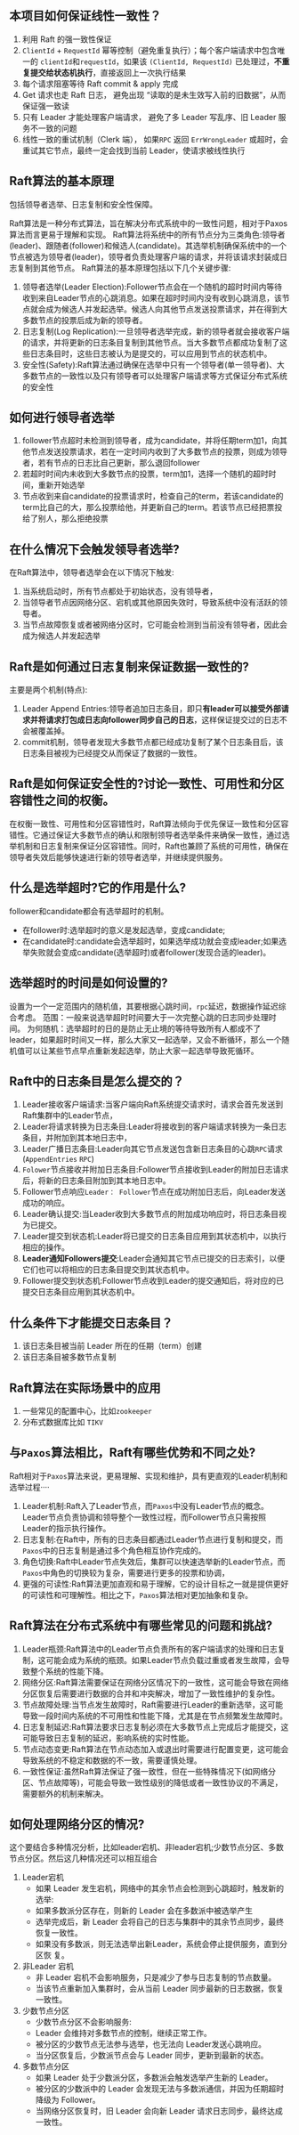 ## 本项目如何保证线性一致性？

1. 利用 Raft 的强一致性保证
2. `ClientId` + `RequestId` 幂等控制（避免重复执行）；每个客户端请求中包含唯一的 `clientId`和`requestId`，如果该 `(ClientId, RequestId)` 已处理过，**不重复提交给状态机执行**，直接返回上一次执行结果
3. 每个请求阻塞等待 Raft commit & apply 完成
4. Get 请求也走 Raft 日志， 避免出现 “读取的是未生效写入前的旧数据”，从而保证强一致读
5. 只有 Leader 才能处理客户端请求， 避免了多 Leader 写乱序、旧 Leader 服务不一致的问题
6. 线性一致的重试机制（Clerk 端）， 如果`RPC` 返回 `ErrWrongLeader` 或超时，会重试其它节点，最终一定会找到当前 Leader，使请求被线性执行

## Raft算法的基本原理

包括领导者选举、日志复制和安全性保障。

Raft算法是一种分布式算法，旨在解决分布式系统中的一致性问题，相对于Paxos算法而言更易于理解和实现。
Raft算法将系统中的所有节点分为三类角色:领导者(leader)、跟随者(follower)和候选人(candidate)。其选举机制确保系统中的一个节点被选为领导者(leader)，领导者负责处理客户端的请求，并将该请求封装成日志复制到其他节点。
Raft算法的基本原理包括以下几个关键步骤:

1. 领导者选举(Leader Election):Follower节点会在一个随机的超时时间内等待收到来自Leader节点的心跳消息。如果在超时时间内没有收到心跳消息，该节点就会成为候选人并发起选举。候选人向其他节点发送投票请求，并在得到大多数节点的投票后成为新的领导者。
2. 日志复制(Log Replication):一旦领导者选举完成，新的领导者就会接收客户端的请求，并将更新的日志条目复制到其他节点。当大多数节点都成功复制了这些日志条目时，这些日志被认为是提交的，可以应用到节点的状态机中。
3. 安全性(Safety):Raft算法通过确保在选举中只有一个领导者(单一领导者)、大多数节点的一致性以及只有领导者可以处理客户端请求等方式保证分布式系统的安全性

## 如何进行领导者选举

1. follower节点超时未检测到领导者，成为candidate，并将任期term加1，向其他节点发送投票请求，若在一定时间内收到了大多数节点的投票，则成为领导者，若有节点的日志比自己更新，那么退回follower
2. 若超时时间内未收到大多数节点的投票，term加1，选择一个随机的超时时间，重新开始选举
3. 节点收到来自candidate的投票请求时，检查自己的term，若该candidate的term比自己的大，那么投票给他，并更新自己的term。若该节点已经把票投给了别人，那么拒绝投票

## 在什么情况下会触发领导者选举?


在Raft算法中，领导者选举会在以下情况下触发:

1. 当系统启动时，所有节点都处于初始状态，没有领导者，
2. 当领导者节点因网络分区、宕机或其他原因失效时，导致系统中没有活跃的领导者。
3. 当节点故障恢复或者被网络分区时，它可能会检测到当前没有领导者，因此会成为候选人并发起选举

## Raft是如何通过日志复制来保证数据一致性的?

主要是两个机制(特点):

1. Leader Append Entries:领导者追加日志条目，即只**有leader可以接受外部请求并将请求打包成日志向follower同步自己的日志**，这样保证提交过的日志不会被覆盖掉。
2. commit机制，领导者发现大多数节点都已经成功复制了某个日志条目后，该日志条目被视为已经提交从而保证了数据的一致性。

## Raft是如何保证安全性的?讨论一致性、可用性和分区容错性之间的权衡。

在权衡一致性、可用性和分区容错性时，Raft算法倾向于优先保证一致性和分区容错性。它通过保证大多数节点的确认和限制领导者选举条件来确保一致性，通过选举机制和日志复制来保证分区容错性。同时，Raft也兼顾了系统的可用性，确保在领导者失效后能够快速进行新的领导者选举，并继续提供服务。

## 什么是选举超时?它的作用是什么?

follower和candidate都会有选举超时的机制。

- 在follower时:选举超时的意义是发起选举，变成candidate;
- 在candidate时:candidate会选举超时，如果选举成功就会变成leader;如果选举失败就会变成candidate(选举超时)或者follower(发现合适的leader)。

## 选举超时的时间是如何设置的?

设置为一个一定范围内的随机值，其要根据心跳时间，`rpc`延迟，数据操作延迟综合考虑。
范围：一般来说选举超时时间要大于一次完整心跳的日志同步处理时间。
为何随机：选举超时的日的是防止无止境的等待导致所有人都成不了leader，如果超时时间又一样，那么大家又一起选举，又会不断循环，那么一个随机值可以让某些节点早点重新发起选举，防止大家一起选举导致死循环。

## Raft中的日志条目是怎么提交的？

1. Leader接收客户端请求:当客户端向Raft系统提交请求时，请求会首先发送到Raft集群中的Leader节点，
2. Leader将请求转换为日志条目:Leader将接收到的客户端请求转换为一条日志条目，并附加到其本地日志中，
3. Leader广播日志条目:Leader向其它节点发送包含新日志条目的心跳`RPC`请求(`AppendEntries` `RPC`)
4. `Folower`节点接收并附加日志条目:Follower节点接收到Leader的附加日志请求后，将新的日志条目附加到其本地日志中。
5. Follower节点响应`Leader： Follower`节点在成功附加日志后，向Leader发送成功的响应。
6. Leader确认提交:当Leader收到大多数节点的附加成功响应时，将日志条目视为已提交。
7. Leader提交到状态机:Leader将已提交的日志条目应用到其状态机中，以执行相应的操作。
8. **Leader通知Followers提交**:Leader会通知其它节点已提交的日志索引，以便它们也可以将相应的日志条目提交到其状态机中。
9. Follower提交到状态机:Follower节点收到Leader的提交通知后，将对应的已提交日志条目应用到其状态机中。

## 什么条件下才能提交日志条目？

1. 该日志条目被当前 Leader 所在的任期（term）创建
2. 该日志条目被多数节点复制

## Raft算法在实际场景中的应用

1. 一些常见的配置中心，比如`zookeeper`
2. 分布式数据库比如 `TIKV`

## 与`Paxos`算法相比，Raft有哪些优势和不同之处?

Raft相对于`Paxos`算法来说，更易理解、实现和维护，具有更直观的Leader机制和选举过程····

1. Leader机制:Raft入了Leader节点，而`Paxos`中没有Leader节点的概念。Leader节点负责协调和领导整个一致性过程，而Follower节点只需按照Leader的指示执行操作。
2. 日志复制:在Raft中，所有的日志条目都通过Leader节点进行复制和提交，而`Paxos`中的日志复制是通过多个角色相互协作完成的。
3. 角色切换:Raft中Leader节点失效后，集群可以快速选举新的Leader节点，而`Paxos`中角色的切换较为复杂，需要进行更多的投票和协调，
4. 更强的可读性:Raft算法更加直观和易于理解，它的设计目标之一就是提供更好的可读性和可理解性。相比之下，`Paxos`算法相对更加抽象和复杂。

## Raft算法在分布式系统中有哪些常见的问题和挑战?

1. Leader瓶颈:Raft算法中的Leader节点负责所有的客户端请求的处理和日志复制，这可能会成为系统的瓶颈。如果Leader节点负载过重或者发生故障，会导致整个系统的性能下降。
2. 网络分区:Raft算法需要保证在网络分区情况下的一致性，这可能会导致在网络分区恢复后需要进行数据的合并和冲突解决，增加了一致性维护的复杂性。
3. 节点故障处理:当节点发生故障时，Raft需要进行Leader的重新选举，这可能导致一段时间内系统的不可用性和性能下降，尤其是在节点频繁发生故障时。
4. 日志复制延迟:Raft算法要求日志复制必须在大多数节点上完成后才能提交，这可能导致日志复制的延迟，影响系统的实时性能。
5. 节点动态变更:Raft算法在节点动态加入或退出时需要进行配置变更，这可能会导致系统的不稳定和数据的不一致，需要谨慎处理。
6. 一致性保证:虽然Raft算法保证了强一致性，但在一些特殊情况下(如网络分区、节点故障等)，可能会导致一致性级别的降低或者一致性协议的不满足，需要额外的机制来解决。

## 如何处理网络分区的情况?

 这个要结合多种情况分析，比如leader宕机、非leader宕机;少数节点分区、多数节点分区。然后这几种情况还可以相互组合

1. Leader宕机
   - 如果 Leader 发生宕机，网络中的其余节点会检测到心跳超时，触发新的选举:
   - 如果多数派分区存在，则新的 Leader 会在多数派中被选举产生
   - 选举完成后，新 Leader 会将自己的日志与集群中的其余节点同步，最终恢复一致性。
   - 如果没有多数派，则无法选举出新Leader，系统会停止提供服务，直到分区恢
     复。
2. 非Leader 宕机
   - 非 Leader 宕机不会影响服务，只是减少了参与日志复制的节点数量。
   - 当该节点重新加入集群时，会从当前 Leader 同步最新的日志数据，恢复一致性。
3. 少数节点分区
   - 少数节点分区不会影响服务:
   - Leader 会维持对多数节点的控制，继续正常工作。
   - 被分区的少数节点无法参与选举，也无法向 Leader发送心跳响应。
   - 当分区恢复后，少数派节点会与 Leader 同步，更新到最新的状态。
4. 多数节点分区
   - 如果 Leader 处于少数派分区，多数派会触发选举产生新的 Leader。
   - 被分区的少数派中的 Leader 会发现无法与多数派通信，并因为任期超时降级为 Follower。
   - 当网络分区恢复时，旧 Leader 会向新 Leader 请求日志同步，最终达成一致性。

